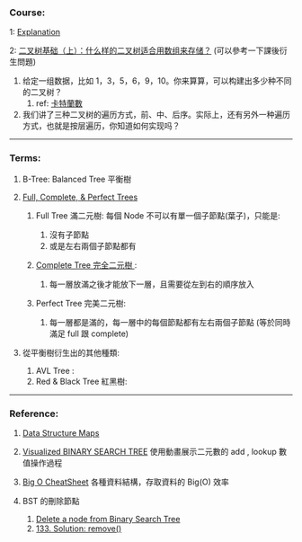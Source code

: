 
### Course:


  1: [Explanation](https://www.udemy.com/course/master-the-coding-interview-data-structures-algorithms/learn/lecture/12365968#questions/12666226)


  2: [二叉树基础（上）：什么样的二叉树适合用数组来存储？](https://time.geekbang.org/column/article/67856) (可以參考一下課後衍生問題) 

  1. 给定一组数据，比如 1，3，5，6，9，10。你来算算，可以构建出多少种不同的二叉树？
     1. ref:  [卡特蘭數](https://www.youtube.com/watch?v=xD_-A4vbTdE)
  2. 我们讲了三种二叉树的遍历方式，前、中、后序。实际上，还有另外一种遍历方式，也就是按层遍历，你知道如何实现吗？


***

### Terms:

1. B-Tree: Balanced Tree 平衡樹 <br>

2. [Full, Complete, & Perfect Trees](https://www.youtube.com/watch?v=BHB0B1jFKQc)

   1. Full Tree 滿二元樹: 每個 Node 不可以有單一個子節點(葉子)，只能是:
       1. 沒有子節點
       2. 或是左右兩個子節點都有
   
   2. [Complete Tree 完全二元樹 ](https://youtu.be/BHB0B1jFKQc?t=133):
       1. 每一層放滿之後才能放下一層，且需要從左到右的順序放入
   
   3. Perfect Tree 完美二元樹:
       1. 每一層都是滿的，每一層中的每個節點都有左右兩個子節點 (等於同時滿足 full 跟 complete)
   
3. 從平衡樹衍生出的其他種類:
   1. AVL Tree : 
   2. Red & Black Tree 紅黑樹:




***

### Reference:

  1. [Data Structure Maps](https://coggle.it/diagram/W5E5tqYlrXvFJPsq/t/master-the-interview-click-here-for-course-link)

  2. [Visualized BINARY SEARCH TREE](https://visualgo.net/bn/bst)
  使用動畫展示二元數的 add , lookup 數值操作過程

  3. [Big O CheatSheet](https://www.bigocheatsheet.com/) 
  各種資料結構，存取資料的 Big(O) 效率 

  3. BST 的刪除節點 
      1. [Delete a node from Binary Search Tree](https://youtu.be/gcULXE7ViZw?t=362)
      2. [133. Solution: remove()](https://www.udemy.com/course/master-the-coding-interview-data-structures-algorithms/learn/lecture/12367214#questions/12790481)